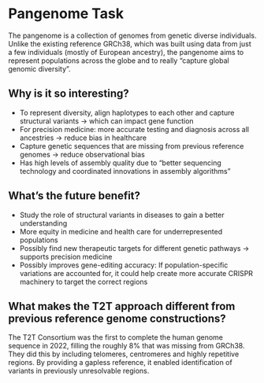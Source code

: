 # Pangenome Task
The pangenome is a collection of genomes from genetic diverse individuals. Unlike the existing reference GRCh38, which was built using data from just a few individuals (mostly of European ancestry), the pangenome aims to represent populations across the globe and to really “capture global genomic diversity”. 
## Why is it so interesting?
-	To represent diversity, align haplotypes to each other and capture structural variants &rarr; which can impact gene function
-	For precision medicine: more accurate testing and diagnosis across all ancestries &rarr; reduce bias in healthcare 
-	Capture genetic sequences that are missing from previous reference genomes &rarr; reduce observational bias
-	Has high levels of assembly quality due to “better sequencing technology and coordinated innovations in assembly algorithms”
## What’s the future benefit?
-	Study the role of structural variants in diseases to gain a better understanding
-	More equity in medicine and health care for underrepresented populations
- Possibly find new therapeutic targets for different genetic pathways &rarr; supports precision medicine
- Possibly improves gene-editing accuracy: If population-specific variations are accounted for, it could help create more accurate CRISPR machinery to target the correct regions
## What makes the T2T approach different from previous reference genome constructions?
The T2T Consortium was the first to complete the human genome sequence in 2022, filling the roughly 8% that was missing from GRCh38. They did this by including telomeres, centromeres and highly repetitive regions. By providing a gapless reference, it enabled identification of variants in previously unresolvable regions.
